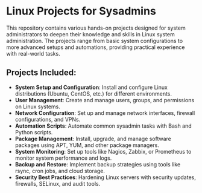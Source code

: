 # Linux Projects for Sysadmins

This repository contains various hands-on projects designed for system administrators to deepen their knowledge and skills in Linux system administration. The projects range from basic system configurations to more advanced setups and automations, providing practical experience with real-world tasks.

## Projects Included:

- **System Setup and Configuration**: Install and configure Linux distributions (Ubuntu, CentOS, etc.) for different environments.
- **User Management**: Create and manage users, groups, and permissions on Linux systems.
- **Network Configuration**: Set up and manage network interfaces, firewall configurations, and VPNs.
- **Automation Scripts**: Automate common sysadmin tasks with Bash and Python scripts.
- **Package Management**: Install, upgrade, and manage software packages using APT, YUM, and other package managers.
- **System Monitoring**: Set up tools like Nagios, Zabbix, or Prometheus to monitor system performance and logs.
- **Backup and Restore**: Implement backup strategies using tools like rsync, cron jobs, and cloud storage.
- **Security Best Practices**: Hardening Linux servers with security updates, firewalls, SELinux, and audit tools.

